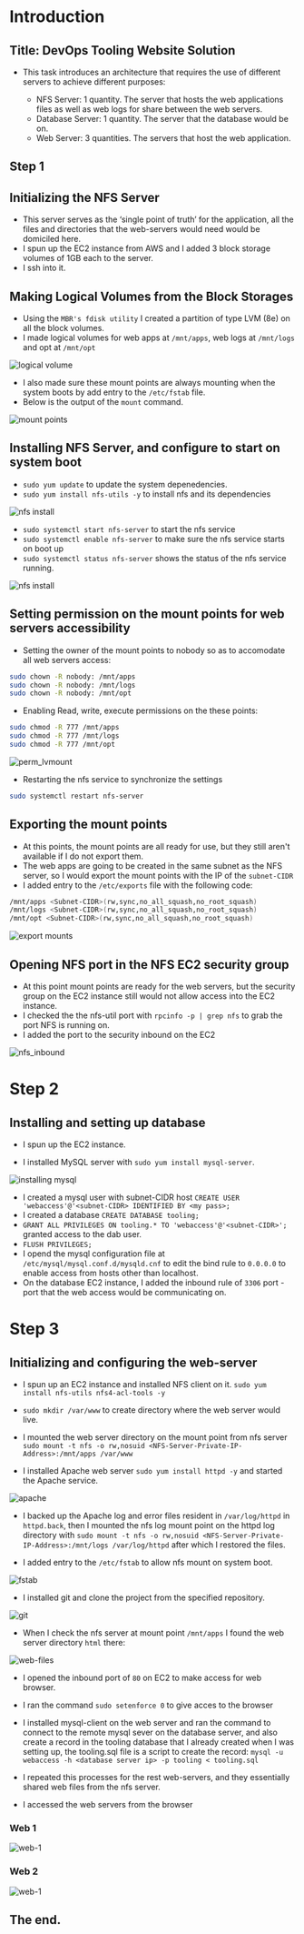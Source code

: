 # **Introduction**

## **Title: DevOps Tooling Website Solution**

* This task introduces an architecture that requires the use of different servers to achieve different purposes:

  * NFS Server: 1 quantity. The server that hosts the web applications files as well as web logs for share between the web servers.
  * Database Server: 1 quantity. The server that the database would be on.
  * Web Server: 3 quantities. The servers that host the web application.

## **Step 1**

## **Initializing the NFS Server**

* This server serves as the ‘single point of truth’ for the application, all the files and directories that the web-servers would need would be domiciled here.
* I spun up the EC2 instance from AWS and I added 3 block storage volumes of 1GB each to the server.
* I ssh into it.

## **Making Logical Volumes from the Block Storages**

* Using the `MBR's fdisk utility` I created a partition of type LVM (8e) on all the block volumes.
* I made logical volumes for web apps at `/mnt/apps`, web logs at `/mnt/logs` and opt at `/mnt/opt`

![logical volume](./p7-imgs/making-lv.png)

* I also made sure these mount points are always mounting when the system boots by add entry to the `/etc/fstab` file.
* Below is the output of the `mount` command.

![mount points](./p7-imgs/lv-mounts.png)

## **Installing NFS Server, and configure to start on system boot**

* `sudo yum update` to update the system depenedencies.
* `sudo yum install nfs-utils -y` to install nfs and its dependencies

![nfs install](./p7-imgs/nfs-install.png)

* `sudo systemctl start nfs-server` to start the nfs service
* `sudo systemctl enable nfs-server` to make sure the nfs service starts on boot up
* `sudo systemctl status nfs-server` shows the status of the nfs service running.

![nfs install](./p7-imgs/started-enabled-NFS.png)

## **Setting permission on the mount points for web servers accessibility**

* Setting the owner of the mount points to nobody so as to accomodate all web servers access:

```bash
sudo chown -R nobody: /mnt/apps
sudo chown -R nobody: /mnt/logs
sudo chown -R nobody: /mnt/opt
```

* Enabling Read, write, execute permissions on the these points:

```bash
sudo chmod -R 777 /mnt/apps
sudo chmod -R 777 /mnt/logs
sudo chmod -R 777 /mnt/opt
```

![perm_lvmount](./p7-imgs/changing-perm-on-lvMounts-nfs.png)

* Restarting the nfs service to synchronize the settings

```bash
sudo systemctl restart nfs-server
```

## **Exporting the mount points**

* At this points, the mount points are all ready for use, but they still aren't available if I do not export them.
* The web apps are going to be created in the same subnet as the NFS server, so I would export the mount points with the IP of the `subnet-CIDR`
* I added entry to the `/etc/exports` file with the following code:

```bash
/mnt/apps <Subnet-CIDR>(rw,sync,no_all_squash,no_root_squash)
/mnt/logs <Subnet-CIDR>(rw,sync,no_all_squash,no_root_squash)
/mnt/opt <Subnet-CIDR>(rw,sync,no_all_squash,no_root_squash)
```

![export mounts](./p7-imgs/exporting-mounts2.png)

## **Opening NFS port in the NFS EC2 security group**
* At this point mount points are ready for the web servers, but the security group on the EC2 instance still would not allow access into the EC2 instance.
* I checked the the nfs-util port with `rpcinfo -p | grep nfs` to grab the port NFS is running on.
* I added the port to the security inbound on the EC2

![nfs_inbound](./p7-imgs/inbound-nfs2.png)

# **Step 2**
## **Installing and setting up database**
* I spun up the EC2 instance.

* I installed MySQL server with `sudo yum install mysql-server`.

![installing mysql](./p7-imgs/installing-mysql.png)

* I created a mysql user with subnet-CIDR host `CREATE USER 'webaccess'@'<subnet-CIDR> IDENTIFIED BY <my pass>;`
* I created a database `CREATE DATABASE tooling;`
* `GRANT ALL PRIVILEGES ON tooling.* TO 'webaccess'@'<subnet-CIDR>';` granted access to the dab user.
* `FLUSH PRIVILEGES;` 
* I opend the mysql configuration file at `/etc/mysql/mysql.conf.d/mysqld.cnf` to edit the bind rule to `0.0.0.0` to enable access from hosts other than localhost.
* On the database EC2 instance, I added the inbound rule of `3306` port - port that the web access would be communicating on.

# **Step 3**
## **Initializing and configuring the web-server**

* I spun up an EC2 instance and installed NFS client on it. `sudo yum install nfs-utils nfs4-acl-tools -y`
* `sudo mkdir /var/www` to create directory where the web server would live.
* I mounted the web server directory on the mount point from nfs server  `sudo mount -t nfs -o rw,nosuid <NFS-Server-Private-IP-Address>:/mnt/apps /var/www`

* I installed Apache web server `sudo yum install httpd -y` and started the Apache service.

![apache](./p7-imgs/http-status-web.png)

* I backed up the Apache log and error files resident in `/var/log/httpd` in `httpd.back`, then I mounted the nfs log mount point on the httpd log directory with `sudo mount -t nfs -o rw,nosuid <NFS-Server-Private-IP-Address>:/mnt/logs /var/log/httpd` after which I restored the files.

* I added entry to the `/etc/fstab` to allow nfs mount on system boot.

![fstab](./p7-imgs/fstab-web2.png)

* I installed git and clone the project from the specified repository.

![git](./p7-imgs/installing-git-web.png)

* When I check the nfs server at mount point `/mnt/apps` I found the web server directory `html` there:

![web-files](./p7-imgs/view-apache-on-nfs.png)

* I opened the inbound port of `80` on EC2 to make access for web browser.

* I ran the command `sudo setenforce 0` to give acces to the browser

* I installed mysql-client on the web server and ran the command to connect to the remote mysql sever on the database server, and also create a record in the tooling database that I already created when I was setting up, the tooling.sql file is a script to create the record: `mysql -u webaccess -h <database server ip> -p tooling < tooling.sql`

* I repeated this processes for the rest web-servers, and they essentially shared web files from the nfs server.

* I accessed the web servers from the browser

### Web 1
![web-1](./p7-imgs/web-webpage.png)

### Web 2
![web-1](./p7-imgs/web2.png)


## **The end.**